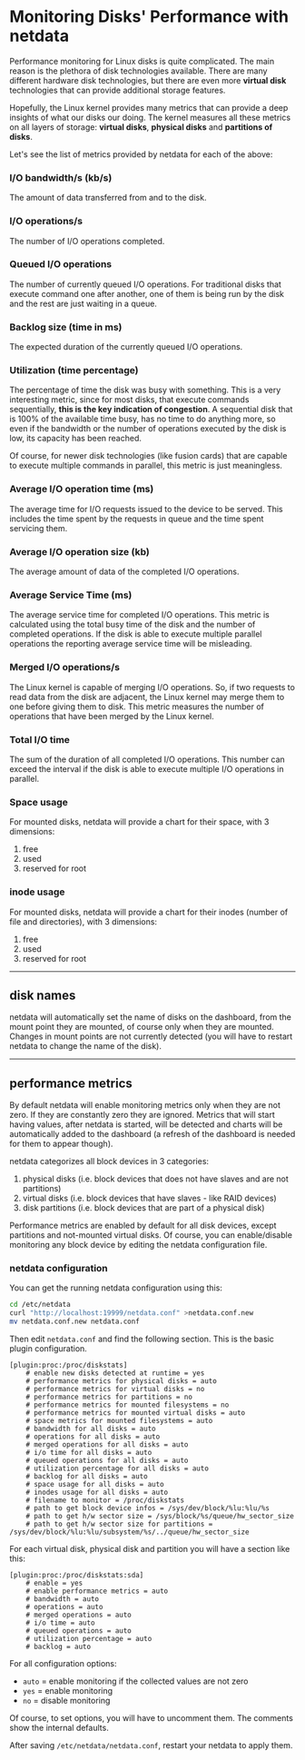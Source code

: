 # Monitoring Disks' Performance with netdata

Performance monitoring for Linux disks is quite complicated. The main reason is the plethora of disk technologies available. There are many different hardware disk technologies, but there are even more **virtual disk** technologies that can provide additional storage features.

Hopefully, the Linux kernel provides many metrics that can provide a deep insights of what our disks our doing. The kernel measures all these metrics on all layers of storage: **virtual disks**, **physical disks** and **partitions of disks**.

Let's see the list of metrics provided by netdata for each of the above:

### I/O bandwidth/s (kb/s)

The amount of data transferred from and to the disk.

### I/O operations/s

The number of I/O operations completed.

### Queued I/O operations

The number of currently queued I/O operations. For traditional disks that execute command one after another, one of them is being run by the disk and the rest are just waiting in a queue.

### Backlog size (time in ms)

The expected duration of the currently queued I/O operations.

### Utilization (time percentage)

The percentage of time the disk was busy with something. This is a very interesting metric, since for most disks, that execute commands sequentially, **this is the key indication of congestion**. A sequential disk that is 100% of the available time busy, has no time to do anything more, so even if the bandwidth or the number of operations executed by the disk is low, its capacity has been reached.

Of course, for newer disk technologies (like fusion cards) that are capable to execute multiple commands in parallel, this metric is just meaningless.

### Average I/O operation time (ms)

The average time for I/O requests issued to the device to be served. This includes the time spent by the requests in queue and the time spent servicing them.

### Average I/O operation size (kb)

The average amount of data of the completed I/O operations.

### Average Service Time (ms)

The average service time for completed I/O operations. This metric is calculated using the total busy time of the disk and the number of completed operations. If the disk is able to execute multiple parallel operations the reporting average service time will be misleading.

### Merged I/O operations/s

The Linux kernel is capable of merging I/O operations. So, if two requests to read data from the disk are adjacent, the Linux kernel may merge them to one before giving them to disk. This metric measures the number of operations that have been merged by the Linux kernel.

### Total I/O time

The sum of the duration of all completed I/O operations. This number can exceed the interval if the disk is able to execute multiple I/O operations in parallel.

### Space usage

For mounted disks, netdata will provide a chart for their space, with 3 dimensions:

1. free
2. used
3. reserved for root

### inode usage

For mounted disks, netdata will provide a chart for their inodes (number of file and directories), with 3 dimensions:

1. free
2. used
3. reserved for root

---

## disk names

netdata will automatically set the name of disks on the dashboard, from the mount point they are mounted, of course only when they are mounted. Changes in mount points are not currently detected (you will have to restart netdata to change the name of the disk).

---

## performance metrics

By default netdata will enable monitoring metrics only when they are not zero. If they are constantly zero they are ignored. Metrics that will start having values, after netdata is started, will be detected and charts will be automatically added to the dashboard (a refresh of the dashboard is needed for them to appear though).

netdata categorizes all block devices in 3 categories:

1. physical disks (i.e. block devices that does not have slaves and are not partitions)
2. virtual disks (i.e. block devices that have slaves - like RAID devices)
3. disk partitions (i.e. block devices that are part of a physical disk)

Performance metrics are enabled by default for all disk devices, except partitions and not-mounted virtual disks. Of course, you can enable/disable monitoring any block device by editing the netdata configuration file.

### netdata configuration

You can get the running netdata configuration using this:

```sh
cd /etc/netdata
curl "http://localhost:19999/netdata.conf" >netdata.conf.new
mv netdata.conf.new netdata.conf
```

Then edit `netdata.conf` and find the following section. This is the basic plugin configuration.

```
[plugin:proc:/proc/diskstats]
	# enable new disks detected at runtime = yes
	# performance metrics for physical disks = auto
	# performance metrics for virtual disks = no
	# performance metrics for partitions = no
	# performance metrics for mounted filesystems = no
	# performance metrics for mounted virtual disks = auto
	# space metrics for mounted filesystems = auto
	# bandwidth for all disks = auto
	# operations for all disks = auto
	# merged operations for all disks = auto
	# i/o time for all disks = auto
	# queued operations for all disks = auto
	# utilization percentage for all disks = auto
	# backlog for all disks = auto
	# space usage for all disks = auto
	# inodes usage for all disks = auto
	# filename to monitor = /proc/diskstats
	# path to get block device infos = /sys/dev/block/%lu:%lu/%s
	# path to get h/w sector size = /sys/block/%s/queue/hw_sector_size
	# path to get h/w sector size for partitions = /sys/dev/block/%lu:%lu/subsystem/%s/../queue/hw_sector_size
```

For each virtual disk, physical disk and partition you will have a section like this:

```
[plugin:proc:/proc/diskstats:sda]
	# enable = yes
	# enable performance metrics = auto
	# bandwidth = auto
	# operations = auto
	# merged operations = auto
	# i/o time = auto
	# queued operations = auto
	# utilization percentage = auto
	# backlog = auto
```

For all configuration options:
- `auto` = enable monitoring if the collected values are not zero
- `yes` = enable monitoring
- `no` = disable monitoring

Of course, to set options, you will have to uncomment them. The comments show the internal defaults.

After saving `/etc/netdata/netdata.conf`, restart your netdata to apply them.
